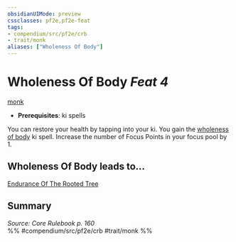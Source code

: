 ```yaml
---
obsidianUIMode: preview
cssclasses: pf2e,pf2e-feat
tags:
- compendium/src/pf2e/crb
- trait/monk
aliases: ["Wholeness Of Body"]
---
```

# Wholeness Of Body  *Feat 4*  
[monk](rules/traits/monk.md "Monk Class Trait")  

- **Prerequisites**: ki spells

You can restore your health by tapping into your ki. You gain the [wholeness of body](compendium/spells/wholeness-of-body.md) ki spell. Increase the number of Focus Points in your focus pool by 1.

## Wholeness Of Body leads to...

[Endurance Of The Rooted Tree](compendium/feats/endurance-of-the-rooted-tree-ec6.md)

## Summary

*Source: Core Rulebook p. 160*  
%% #compendium/src/pf2e/crb #trait/monk %%